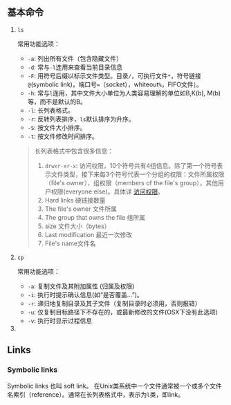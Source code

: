 ## 基本命令

1. `ls`

   常用功能选项：

   * `-a`: 列出所有文件（包含隐藏文件）
   * `-d`: 常与`-l`连用来查看当前目录信息
   * `-F`: 用符号后缀以标示文件类型。目录`/`，可执行文件`*`，符号链接`@`(symbolic link)，端口号`=`（socket），whiteout`%`，FIFO文件`|`。
   * `-h`: 常与`l`连用，其中文件大小单位为人类容易理解的单位如B,K(b), M(b)等，而不是默认的B。
   * `-l`: 长列表格式。
   * `-r`: 反转列表排序，`ls`默认排序为升序。
   * `-S`: 按文件大小排序。
   * `-t`: 按文件修改时间排序。

   > 长列表格式中包含很多信息：
   >
   > 1. `drwxr-xr-x`: 访问权限，10个符号共有4组信息。除了第一个符号表示文件类型，接下来每3个符号代表一个分组的权限：文件所属权限（file's owner），组权限（members of the file's group），其他用户权限(everyone else)。具体详 [访问权限]()。
   > 2. Hard links 硬链接数量
   > 3. The file's owner 文件所属
   > 4. The group that owns the file 组所属
   > 5. size 文件大小（bytes）
   > 6. Last modification 最近一次修改
   > 7. File's name文件名

2. `cp`

   常用功能选项：

   * `-a`: 复制文件及其附加属性 (归属及权限)
   * `-i`: 执行时提示确认信息(如“是否覆盖...”)。
   * `-r`: 递归地复制目录及其子文件（复制目录时必须用，否则报错）
   * `-u`: 仅复制目标路径下不存在的，或最新修改的文件(OSX下没有此选项)
   * `-v`: 执行时显示过程信息

3. 

## Links

### Symbolic links

Symbolic links 也叫 soft link。 在Unix类系统中一个文件通常被一个或多个文件名索引（reference）。通常在长列表格式中，表示为`l`类，即link。